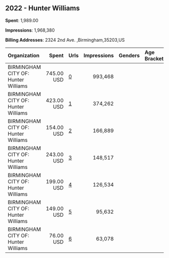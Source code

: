 ## 2022 - Hunter Williams 
**Spent**: 1,989.00

**Impressions**: 1,968,380

**Billing Addresses**: 2324 2nd Ave. ,Birmingham,35203,US

|Organization|Spent|Urls|Impressions|Genders|Age Brackets|Country Codes|
|:---|---:|:---|---:|:---|:---|:---|
|BIRMINGHAM  CITY OF: Hunter Williams|745.00 USD|[0](https://www.snap.com/political-ads/asset/1f120f720f5a33cb8bc1aafc7bd29e016fc129cfa16c1fdddc1a2c1f69b5f1f9?mediaType=mp4)|993,468|||united states|
|BIRMINGHAM  CITY OF: Hunter Williams|423.00 USD|[1](https://www.snap.com/political-ads/asset/26fbe02b75268e1e3f753ae421e9e3ecb997681804c5570a839545dfd49b3b53?mediaType=mp4)|374,262|||united states|
|BIRMINGHAM  CITY OF: Hunter Williams|154.00 USD|[2](https://www.snap.com/political-ads/asset/6a22fe74f820ee77ffe60460fb4a32920837706a100465837192454682f6ead1?mediaType=mp4)|166,889|||united states|
|BIRMINGHAM  CITY OF: Hunter Williams|243.00 USD|[3](https://www.snap.com/political-ads/asset/10eae1baa03c46c1ccd89c81926266a1e0aa527a2802a6818c0ec10a93d44544?mediaType=mp4)|148,517|||united states|
|BIRMINGHAM  CITY OF: Hunter Williams|199.00 USD|[4](https://www.snap.com/political-ads/asset/281adc2a0d0ae1bc375e55481bc7b1c1e4fb8ce0f55575512cc557a7db434375?mediaType=mp4)|126,534|||united states|
|BIRMINGHAM  CITY OF: Hunter Williams|149.00 USD|[5](https://www.snap.com/political-ads/asset/81d99294586ab1e9fd0ccc63b75f4fd34297d8df5792fe15360cc0a47838988d?mediaType=mp4)|95,632|||united states|
|BIRMINGHAM  CITY OF: Hunter Williams|76.00 USD|[6](https://www.snap.com/political-ads/asset/f6fd6bd8d4c24bfbed10be8d2e7e13d1b0994f6ed030e275a97bf5c08b680186?mediaType=mp4)|63,078|||united states|
